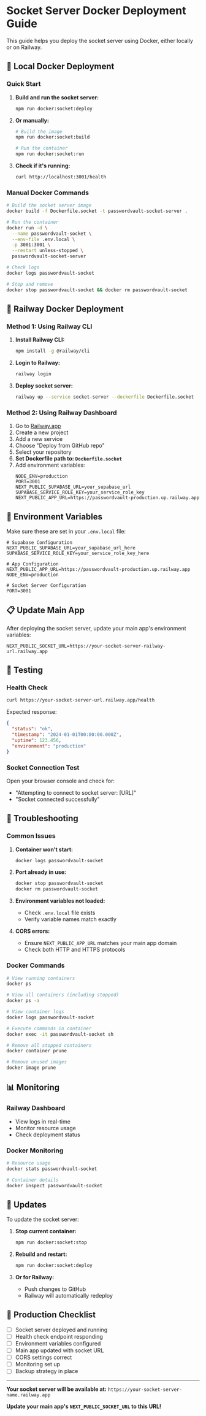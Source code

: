 # Socket Server Docker Deployment Guide

This guide helps you deploy the socket server using Docker, either locally or on Railway.

## 🐳 Local Docker Deployment

### Quick Start

1. **Build and run the socket server:**
   ```bash
   npm run docker:socket:deploy
   ```

2. **Or manually:**
   ```bash
   # Build the image
   npm run docker:socket:build
   
   # Run the container
   npm run docker:socket:run
   ```

3. **Check if it's running:**
   ```bash
   curl http://localhost:3001/health
   ```

### Manual Docker Commands

```bash
# Build the socket server image
docker build -f Dockerfile.socket -t passwordvault-socket-server .

# Run the container
docker run -d \
  --name passwordvault-socket \
  --env-file .env.local \
  -p 3001:3001 \
  --restart unless-stopped \
  passwordvault-socket-server

# Check logs
docker logs passwordvault-socket

# Stop and remove
docker stop passwordvault-socket && docker rm passwordvault-socket
```

## 🚀 Railway Docker Deployment

### Method 1: Using Railway CLI

1. **Install Railway CLI:**
   ```bash
   npm install -g @railway/cli
   ```

2. **Login to Railway:**
   ```bash
   railway login
   ```

3. **Deploy socket server:**
   ```bash
   railway up --service socket-server --dockerfile Dockerfile.socket
   ```

### Method 2: Using Railway Dashboard

1. Go to [Railway.app](https://railway.app)
2. Create a new project
3. Add a new service
4. Choose "Deploy from GitHub repo"
5. Select your repository
6. **Set Dockerfile path to: `Dockerfile.socket`**
7. Add environment variables:
   ```env
   NODE_ENV=production
   PORT=3001
   NEXT_PUBLIC_SUPABASE_URL=your_supabase_url
   SUPABASE_SERVICE_ROLE_KEY=your_service_role_key
   NEXT_PUBLIC_APP_URL=https://passwordvault-production.up.railway.app
   ```

## 🔧 Environment Variables

Make sure these are set in your `.env.local` file:

```env
# Supabase Configuration
NEXT_PUBLIC_SUPABASE_URL=your_supabase_url_here
SUPABASE_SERVICE_ROLE_KEY=your_service_role_key_here

# App Configuration
NEXT_PUBLIC_APP_URL=https://passwordvault-production.up.railway.app
NODE_ENV=production

# Socket Server Configuration
PORT=3001
```

## 📋 Update Main App

After deploying the socket server, update your main app's environment variables:

```env
NEXT_PUBLIC_SOCKET_URL=https://your-socket-server-railway-url.railway.app
```

## 🧪 Testing

### Health Check
```bash
curl https://your-socket-server-url.railway.app/health
```

Expected response:
```json
{
  "status": "ok",
  "timestamp": "2024-01-01T00:00:00.000Z",
  "uptime": 123.456,
  "environment": "production"
}
```

### Socket Connection Test
Open your browser console and check for:
- "Attempting to connect to socket server: [URL]"
- "Socket connected successfully"

## 🐛 Troubleshooting

### Common Issues

1. **Container won't start:**
   ```bash
   docker logs passwordvault-socket
   ```

2. **Port already in use:**
   ```bash
   docker stop passwordvault-socket
   docker rm passwordvault-socket
   ```

3. **Environment variables not loaded:**
   - Check `.env.local` file exists
   - Verify variable names match exactly

4. **CORS errors:**
   - Ensure `NEXT_PUBLIC_APP_URL` matches your main app domain
   - Check both HTTP and HTTPS protocols

### Docker Commands

```bash
# View running containers
docker ps

# View all containers (including stopped)
docker ps -a

# View container logs
docker logs passwordvault-socket

# Execute commands in container
docker exec -it passwordvault-socket sh

# Remove all stopped containers
docker container prune

# Remove unused images
docker image prune
```

## 📊 Monitoring

### Railway Dashboard
- View logs in real-time
- Monitor resource usage
- Check deployment status

### Docker Monitoring
```bash
# Resource usage
docker stats passwordvault-socket

# Container details
docker inspect passwordvault-socket
```

## 🔄 Updates

To update the socket server:

1. **Stop current container:**
   ```bash
   npm run docker:socket:stop
   ```

2. **Rebuild and restart:**
   ```bash
   npm run docker:socket:deploy
   ```

3. **Or for Railway:**
   - Push changes to GitHub
   - Railway will automatically redeploy

## 🎯 Production Checklist

- [ ] Socket server deployed and running
- [ ] Health check endpoint responding
- [ ] Environment variables configured
- [ ] Main app updated with socket URL
- [ ] CORS settings correct
- [ ] Monitoring set up
- [ ] Backup strategy in place

---

**Your socket server will be available at:**
`https://your-socket-server-name.railway.app`

**Update your main app's `NEXT_PUBLIC_SOCKET_URL` to this URL!**
